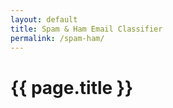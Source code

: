 ```yaml
---
layout: default
title: Spam & Ham Email Classifier 
permalink: /spam-ham/
---
```


# {{ page.title }}
